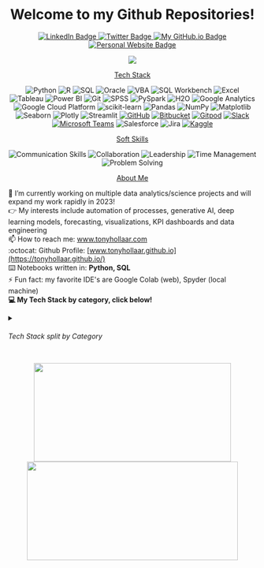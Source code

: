 <h1 align='center'>
Welcome to my Github Repositories!
</h1>

<div align="center" id="badges">
  <a href="https://www.linkedin.com/in/tony-hollaar-819a9bb8/">
    <img src="https://img.shields.io/badge/LinkedIn-blue?style=flat-square&logo=linkedin&logoColor=white" alt="LinkedIn Badge"/>
  </a>
  <a href="https://twitter.com/TonyHollaar">
    <img src="https://img.shields.io/badge/Twitter-blue?style=flat-square&logo=twitter&logoColor=white" alt="Twitter Badge"/>
  </a>
  <a href="https://tonyhollaar.github.io/">
    <img src="https://img.shields.io/badge/-My Github.io-black?style=flat-square&logo=github" alt="My GitHub.io Badge"/>
  </a>
  <a href="https://www.tonyhollaar.com">
    <img src="https://img.shields.io/badge/My%20Website-darkgreen?style=flat-square&logo=google-chrome&logoColor=white" alt="Personal Website Badge"/>
  </a>
</div>

<!-- Profile Views Counter -->
<p align="center">
  <img src="https://komarev.com/ghpvc/?username=tonyhollaar&color=blueviolet">
</p>

<p align="center">
  <a href="#tech-stack">Tech Stack</a>
</p>
<!-- Badges of Tech Stack -->
<p align='center'>
<!-- Programming Languages: -->
  <img src="https://img.shields.io/badge/Python-FFD43B?style=for-the-badge&logo=python&logoColor=blue" alt="Python">
  <img src="https://img.shields.io/badge/R-276DC3?style=for-the-badge&logo=r&logoColor=white" alt="R">
  <img src="https://img.shields.io/badge/SQL-CC2927?style=for-the-badge&logo=sql&logoColor=white" alt="SQL">
  <img src="https://img.shields.io/badge/Oracle-F80000?style=for-the-badge&logo=oracle&logoColor=white" alt="Oracle">
  <img src="https://img.shields.io/badge/VBA-217346?style=for-the-badge&logo=microsoft-excel&logoColor=white" alt="VBA">
<!-- Tools & Frameworks: -->
  <img src="https://img.shields.io/badge/SQL%20Workbench-005A9C?style=for-the-badge&logo=mysql&logoColor=white" alt="SQL Workbench">
  <img src="https://img.shields.io/badge/Excel-217346?style=for-the-badge&logo=microsoft-excel&logoColor=white" alt="Excel">
  <img src="https://img.shields.io/badge/Tableau-E97627?style=for-the-badge&logo=tableau&logoColor=white" alt="Tableau">
  <img src="https://img.shields.io/badge/Power%20BI-F2C811?style=for-the-badge&logo=power-bi&logoColor=black" alt="Power BI">
  <img src="https://img.shields.io/badge/Git-F05032?style=for-the-badge&logo=git&logoColor=white" alt="Git">
  <img src="https://img.shields.io/badge/SPSS-3D007F?style=for-the-badge&logo=ibm&logoColor=white" alt="SPSS">
  <img src="https://img.shields.io/badge/PySpark-E25A1C?style=for-the-badge&logo=apache-spark&logoColor=white" alt="PySpark">
  <img src="https://img.shields.io/badge/h2o-0199D9?style=for-the-badge&logo=h2oai&logoColor=white" alt="H2O">
  <img src="https://img.shields.io/badge/Google%20Analytics-E37400?style=for-the-badge&logo=google-analytics&logoColor=white" alt="Google Analytics">
  <img src="https://img.shields.io/badge/Google%20Cloud%20Platform-4285F4?style=for-the-badge&logo=google-cloud&logoColor=white" alt="Google Cloud Platform">
<!-- Data Science Libraries: -->
  <img src="https://img.shields.io/badge/scikit--learn-F7931E?style=for-the-badge&logo=scikit-learn&logoColor=white" alt="scikit-learn">
  <img src="https://img.shields.io/badge/Pandas-150458?style=for-the-badge&logo=pandas&logoColor=white" alt="Pandas">
  <img src="https://img.shields.io/badge/NumPy-013243?style=for-the-badge&logo=numpy&logoColor=white" alt="NumPy">
  <img src="https://img.shields.io/badge/Matplotlib-3776AB?style=for-the-badge&logo=python&logoColor=white" alt="Matplotlib">
  <img src="https://img.shields.io/badge/Seaborn-3776AB?style=for-the-badge&logo=python&logoColor=white" alt="Seaborn">
  <img src="https://img.shields.io/badge/Plotly-3F4F75?style=for-the-badge&logo=plotly&logoColor=white" alt="Plotly">
  <img src="https://img.shields.io/badge/Streamlit-FF4B4B?style=for-the-badge&logo=streamlit&logoColor=white" alt="Streamlit">  
<!-- Collaboration Platforms: -->
  <a href="https://github.com/"><img src="https://img.shields.io/badge/GitHub-181717?style=for-the-badge&logo=github&logoColor=white" alt="GitHub"></a>
  <a href="https://bitbucket.org/"><img src="https://img.shields.io/badge/Bitbucket-0052CC?style=for-the-badge&logo=bitbucket&logoColor=white" alt="Bitbucket"></a>
  <a href="https://www.gitpod.io/"><img src="https://img.shields.io/badge/Gitpod-1AA6E4?style=for-the-badge&logo=gitpod&logoColor=white" alt="Gitpod"></a>
  <a href="https://slack.com/"><img src="https://img.shields.io/badge/Slack-4A154B?style=for-the-badge&logo=slack&logoColor=white" alt="Slack"></a>
  <a href="https://www.microsoft.com/en-in/microsoft-teams/group-chat-software"><img src="https://img.shields.io/badge/Microsoft%20Teams-6264A7?style=for-the-badge&logo=microsoft-teams&logoColor=white" alt="Microsoft Teams"></a>
  <img src="https://img.shields.io/badge/Salesforce-00A1E0?style=for-the-badge&logo=salesforce&logoColor=white" alt="Salesforce">
  <img src="https://img.shields.io/badge/Jira-0052CC?style=for-the-badge&logo=jira&logoColor=white" alt="Jira">
<!-- Competitive Programming Platforms: -->
  <a href="https://www.kaggle.com/"><img src="https://img.shields.io/badge/Kaggle-20BEFF?style=for-the-badge&logo=kaggle&logoColor=white" alt="Kaggle"></a>
<br>
 
<p align="center">
  <a href="#soft-skills">Soft Skills</a>
</p>
<!-- Badges of Soft Skills-->
<p align='center'>  
  <img src="https://img.shields.io/badge/Communication-Skills-green.svg" alt="Communication Skills"/>
  <img src="https://img.shields.io/badge/Collaboration-blue.svg" alt="Collaboration"/>
  <img src="https://img.shields.io/badge/Leadership-yellow.svg" alt="Leadership"/>
  <img src="https://img.shields.io/badge/Time-Management-red.svg" alt="Time Management"/>
  <img src="https://img.shields.io/badge/Problem-Solving-orange.svg" alt="Problem Solving"/>
</p>
  
<p align="center">
  <a href="#about-me">About Me</a>
</p>
  
🔭 I’m currently working on multiple data analytics/science projects and will expand my work rapidly in 2023!
<br> :point_right: My interests include automation of processes, generative AI, deep learning models, forecasting, visualizations, KPI dashboards and data engineering
<br>📫 How to reach me: www.tonyhollaar.com
<br> :octocat:  Github Profile: [www.tonyhollaar.github.io](https://tonyhollaar.github.io/) 
<br> :keyboard: Notebooks written in: <b> Python, SQL </b>
<br> ⚡ Fun fact: my favorite IDE's are Google Colab (web), Spyder (local machine)
<br><span style="display: inline-block; font-weight: bold;">💻 My Tech Stack by category, click below!</span><details style="display: inline-block;"><summary><h6>Tech Stack split by Category</h6></summary>
    <h6>Programming Languages:</h6>
            <img src="https://img.shields.io/badge/Python-FFD43B?style=for-the-badge&logo=python&logoColor=blue" alt="Python">
            <img src="https://img.shields.io/badge/R-276DC3?style=for-the-badge&logo=r&logoColor=white" alt="R">
            <img src="https://img.shields.io/badge/SQL-CC2927?style=for-the-badge&logo=sql&logoColor=white" alt="SQL">
            <img src="https://img.shields.io/badge/Oracle-F80000?style=for-the-badge&logo=oracle&logoColor=white" alt="Oracle">
            <img src="https://img.shields.io/badge/VBA-217346?style=for-the-badge&logo=microsoft-excel&logoColor=white" alt="VBA">
          <h6>Tools & Frameworks:</h6>
            <img src="https://img.shields.io/badge/SQL%20Workbench-005A9C?style=for-the-badge&logo=mysql&logoColor=white" alt="SQL Workbench">
            <img src="https://img.shields.io/badge/Excel-217346?style=for-the-badge&logo=microsoft-excel&logoColor=white" alt="Excel">
            <img src="https://img.shields.io/badge/Tableau-E97627?style=for-the-badge&logo=tableau&logoColor=white" alt="Tableau">
            <img src="https://img.shields.io/badge/Power%20BI-F2C811?style=for-the-badge&logo=power-bi&logoColor=black" alt="Power BI">
            <img src="https://img.shields.io/badge/Git-F05032?style=for-the-badge&logo=git&logoColor=white" alt="Git">
            <img src="https://img.shields.io/badge/SPSS-3D007F?style=for-the-badge&logo=ibm&logoColor=white" alt="SPSS">
            <img src="https://img.shields.io/badge/PySpark-E25A1C?style=for-the-badge&logo=apache-spark&logoColor=white" alt="PySpark">
            <img src="https://img.shields.io/badge/h2o-0199D9?style=for-the-badge&logo=h2oai&logoColor=white" alt="H2O">
            <img src="https://img.shields.io/badge/Google%20Analytics-E37400?style=for-the-badge&logo=google-analytics&logoColor=white" alt="Google Analytics">
            <img src="https://img.shields.io/badge/Google%20Cloud%20Platform-4285F4?style=for-the-badge&logo=google-cloud&logoColor=white" alt="Google Cloud Platform">
          <h6>Data Science Libraries:</h6>
            <img src="https://img.shields.io/badge/scikit--learn-F7931E?style=for-the-badge&logo=scikit-learn&logoColor=white" alt="scikit-learn">
            <img src="https://img.shields.io/badge/Pandas-150458?style=for-the-badge&logo=pandas&logoColor=white" alt="Pandas">
            <img src="https://img.shields.io/badge/NumPy-013243?style=for-the-badge&logo=numpy&logoColor=white" alt="NumPy">
            <img src="https://img.shields.io/badge/Matplotlib-3776AB?style=for-the-badge&logo=python&logoColor=white" alt="Matplotlib">
            <img src="https://img.shields.io/badge/Seaborn-3776AB?style=for-the-badge&logo=python&logoColor=white" alt="Seaborn">
            <img src="https://img.shields.io/badge/Plotly-3F4F75?style=for-the-badge&logo=plotly&logoColor=white" alt="Plotly">
            <img src="https://img.shields.io/badge/Streamlit-FF4B4B?style=for-the-badge&logo=streamlit&logoColor=white" alt="Streamlit">
          <h6>Collaboration Platforms:</h6></summary>
            <a href="https://github.com/"><img src="https://img.shields.io/badge/GitHub-181717?style=for-the-badge&logo=github&logoColor=white" alt="GitHub"></a>
            <a href="https://bitbucket.org/"><img src="https://img.shields.io/badge/Bitbucket-0052CC?style=for-the-badge&logo=bitbucket&logoColor=white" alt="Bitbucket"></a>
            <a href="https://www.gitpod.io/"><img src="https://img.shields.io/badge/Gitpod-1AA6E4?style=for-the-badge&logo=gitpod&logoColor=white" alt="Gitpod"></a>
            <a href="https://slack.com/"><img src="https://img.shields.io/badge/Slack-4A154B?style=for-the-badge&logo=slack&logoColor=white" alt="Slack"></a>
            <a href="https://www.microsoft.com/en-in/microsoft-teams/group-chat-software"><img src="https://img.shields.io/badge/Microsoft%20Teams-6264A7?style=for-the-badge&logo=microsoft-teams&logoColor=white" alt="Microsoft Teams"></a>
            <img src="https://img.shields.io/badge/Salesforce-00A1E0?style=for-the-badge&logo=salesforce&logoColor=white" alt="Salesforce">
            <img src="https://img.shields.io/badge/Jira-0052CC?style=for-the-badge&logo=jira&logoColor=white" alt="Jira">
         <h6>Competitive Programming Platforms:</h6></summary>
          <a href="https://www.kaggle.com/"><img src="https://img.shields.io/badge/Kaggle-20BEFF?style=for-the-badge&logo=kaggle&logoColor=white" alt="Kaggle"></a>
  </details>

<p align='center'>
  <a href="#"><img src="https://github-readme-stats.vercel.app/api?username=tonyhollaar&hide=prs,issues,contribs&show_icons=true&count_private=true&theme=light" width="400" height="200"></a>
  <a href="https://github.com/anuraghazra/github-readme-stats"><img src="https://github-readme-stats.vercel.app/api/top-langs/?username=tonyhollaar&hide_progress=true" width="428" height="200"></a>
</p>



<!--
**tonyhollaar/tonyhollaar** is a ✨ _special_ ✨ repository because its `README.md` (this file) appears on your GitHub profile.

Here are some ideas to get you started:

- 🔭 I’m currently working on ...
- 🌱 I’m currently learning ...
- 👯 I’m looking to collaborate on ...
- 🤔 I’m looking for help with ...
- 💬 Ask me about ...
- 📫 How to reach me: ...
- 😄 Pronouns: ...
- ⚡ Fun fact: ...
-->
